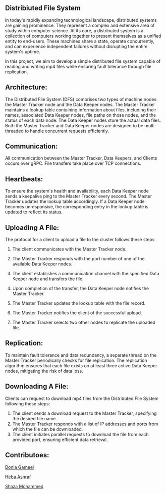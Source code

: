 ## Distribiuted File System
In today's rapidly expanding technological landscape, distributed systems are gaining prominence. They represent a complex and extensive area of study within computer science. At its core, a distributed system is a collection of computers working together to present themselves as a unified entity to end-users. These machines share a state, operate concurrently, and can experience independent failures without disrupting the entire system's uptime.

In this project, we aim to develop a simple distributed file system capable of reading and writing mp4 files while ensuring fault tolerance through file replication.

## Architecture:
The Distributed File System (DFS) comprises two types of machine nodes: the Master Tracker node and the Data Keeper nodes. The Master Tracker maintains a lookup table containing information about files, including their names, associated Data Keeper nodes, file paths on those nodes, and the status of each data node. The Data Keeper nodes store the actual data files. Both the Master Tracker and Data Keeper nodes are designed to be multi-threaded to handle concurrent requests efficiently.

## Communication:
All communication between the Master Tracker, Data Keepers, and Clients occurs over gRPC. File transfers take place over TCP connections.

## Heartbeats:
To ensure the system's health and availability, each Data Keeper node sends a keepalive ping to the Master Tracker every second. The Master Tracker updates the lookup table accordingly. If a Data Keeper node becomes unresponsive, the corresponding entry in the lookup table is updated to reflect its status.

## Uploading A File:
The protocol for a client to upload a file to the cluster follows these steps:

1. The client communicates with the Master Tracker node.

2. The Master Tracker responds with the port number of one of the available Data Keeper nodes.

3. The client establishes a communication channel with the specified Data Keeper node and transfers the file.

4. Upon completion of the transfer, the Data Keeper node notifies the Master Tracker.

5. The Master Tracker updates the lookup table with the file record.

6. The Master Tracker notifies the client of the successful upload.

7. The Master Tracker selects two other nodes to replicate the uploaded file.

## Replication:
To maintain fault tolerance and data redundancy, a separate thread on the Master Tracker periodically checks for file replication. The replication algorithm ensures that each file exists on at least three active Data Keeper nodes, mitigating the risk of data loss.

## Downloading A File:
Clients can request to download mp4 files from the Distributed File System following these steps:

1. The client sends a download request to the Master Tracker, specifying the desired file name.
2. The Master Tracker responds with a list of IP addresses and ports from which the file can be downloaded.
3. The client initiates parallel requests to download the file from each provided port, ensuring efficient data retrieval.


## Contributoes:
[Donia Gameel](https://github.com/DoniaGameel)

[Heba Ashraf](https://github.com/hebaashraf21)

[Shaza Mohammed](https://github.com/ShazaMohamed)
